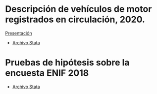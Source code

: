 # Descripción de vehículos de motor registrados en circulación, 2020.

[Presentación](./VehiculosDeMotorRegistradosEnCirculación2020.pdf)

- [Archivo Stata ](./MapaVmc.do)


# Pruebas de hipótesis sobre la encuesta ENIF 2018

- [Archivo Stata ](./PHipotesis.do)

